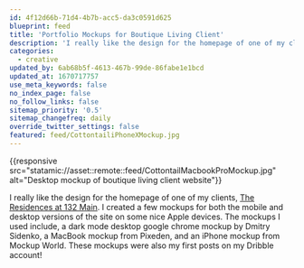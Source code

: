 ```yaml
---
id: 4f12d66b-71d4-4b7b-acc5-da3c0591d625
blueprint: feed
title: 'Portfolio Mockups for Boutique Living Client'
description: 'I really like the design for the homepage of one of my clients, The Residences at 132 Main.'
categories:
  - creative
updated_by: 6ab68b5f-4613-467b-99de-86fabe1e1bcd
updated_at: 1670717757
use_meta_keywords: false
no_index_page: false
no_follow_links: false
sitemap_priority: '0.5'
sitemap_changefreq: daily
override_twitter_settings: false
featured: feed/CottontailiPhoneXMockup.jpg
---
```

{{responsive src="statamic://asset::remote::feed/CottontailMacbookProMockup.jpg" alt="Desktop mockup of boutique living client website"}}

I really like the design for the homepage of one of my clients, [The Residences at 132 Main](https://132mainresidences.com). I created a few mockups for both the mobile and desktop versions of the site on some nice Apple devices. The mockups I used include, a dark mode desktop google chrome mockup by Dmitry Sidenko, a MacBook mockup from Pixeden, and an iPhone mockup from Mockup World. These mockups were also my first posts on my Dribble account!